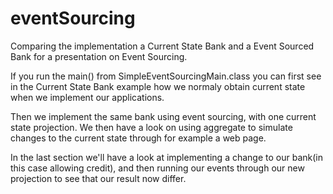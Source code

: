 eventSourcing
=============

Comparing the implementation a Current State Bank and a Event Sourced Bank for a presentation on Event Sourcing. 

If you run the main() from SimpleEventSourcingMain.class you can first see  in the Current State Bank example how we normaly obtain current state when we implement our applications. 

Then we implement the same bank using event sourcing, with one current state projection. 
We then have a look on using aggregate to simulate changes to the current state through for example a web page. 

In the last section we'll have a look at implementing a change to our bank(in this case allowing credit), and then running our events through our new projection to see that our result now differ. 
